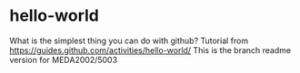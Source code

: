 # hello-world
What is the simplest thing you can do with github?
Tutorial from https://guides.github.com/activities/hello-world/
This is the branch readme version for MEDA2002/5003
